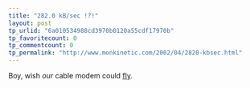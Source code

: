 ```yaml
---
title: "282.0 kB/sec !?!"
layout: post
tp_urlid: "6a010534988cd3970b0120a55cdf17970b"
tp_favoritecount: 0
tp_commentcount: 0
tp_permalink: "http://www.monkinetic.com/2002/04/2820-kbsec.html"
---
```

Boy, wish <i>our</i> cable modem could <a href="http://radio.weblogs.com/0100490/2002/04/20.html#a179">fly</a>.
